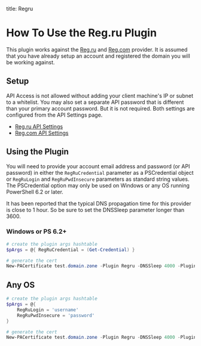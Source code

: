 title: Regru

# How To Use the Reg.ru Plugin

This plugin works against the [Reg.ru](https://reg.ru) and [Reg.com](https://reg.com) provider.
It is assumed that you have already setup an account and registered the domain you will be working against.

## Setup

API Access is not allowed without adding your client machine's IP or subnet to a whitelist. You may also set a separate API password that is different than your primary account password. But it is not required. Both settings are configured from the API Settings page.

- [Reg.ru API Settings](https://www.reg.ru/user/account/#/settings/api/)
- [Reg.com API Settings](https://www.reg.com/user/account/#/settings/api/)

## Using the Plugin

You will need to provide your account email address and password (or API password) in either the `RegRuCredential` parameter as a PSCredential object or `RegRuLogin` and `RegRuPwdInsecure` parameters as standard string values. The PSCredential option may only be used on Windows or any OS running PowerShell 6.2 or later.

It has been reported that the typical DNS propagation time for this provider is close to 1 hour. So be sure to set the DNSSleep parameter longer than 3600.

### Windows or PS 6.2+

```powershell
# create the plugin args hashtable
$pArgs = @{ RegRuCredential = (Get-Credential) }

# generate the cert
New-PACertificate test.domain.zone -Plugin Regru -DNSSleep 4000 -PluginArgs $pArgs
```

## Any OS

```powershell
# create the plugin args hashtable
$pArgs = @{
    RegRuLogin = 'username'
    RegRuPwdInsecure = 'password'
}

# generate the cert
New-PACertificate test.domain.zone -Plugin Regru -DNSSleep 4000 -PluginArgs $pArgs
```
